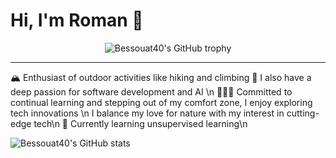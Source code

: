 # Hi, I'm Roman 👋

<div align="center">
  <img src="https://github-profile-trophy.vercel.app/?username=Bessouat40&column=-1" alt="Bessouat40's GitHub trophy">
</div>

<hr>

🏔 Enthusiast of outdoor activities like hiking and climbing 
🤖 I also have a deep passion for software development and AI \n
🧑🏻‍💻 Committed to continual learning and stepping out of my comfort zone, I enjoy exploring tech innovations \n
I balance my love for nature with my interest in cutting-edge tech\n
🌱 Currently learning unsupervised learning\n

![Bessouat40's GitHub stats](https://github-readme-stats.vercel.app/api?username=Bessouat40)
